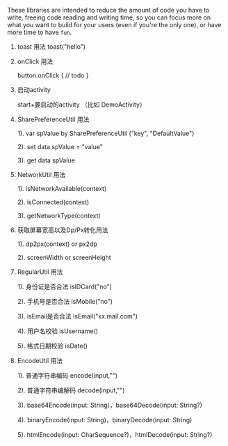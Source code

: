 These libraries are intended to reduce the amount of code you have to write, freeing code reading and writing
time, so you can focus more on what you want to build for your users (even if you're the only one), or
have more time to have `fun`.

1. toast 用法
     toast("hello")
     
2. onClick 用法
 
    button.onClick {
           // todo
        }
        

3. 启动activity

   start+要启动的activity （比如 DemoActivity）
    
   >

4. SharePreferenceUtil 用法

     1). var spValue by SharePreferenceUtil ("key", "DefaultValue")

     2). set data spValue = "value"

     3). get data spValue



5. NetworkUtil 用法

    1). isNetworkAvailable(context)

    2). isConnected(context)

    3). getNetworkType(context)


6.  获取屏幕宽高以及Dp/Px转化用法

    1). dp2px(context) or px2dp

    2). screenWidth or screenHeight



7. RegularUtil 用法

    1). 身份证是否合法 isIDCard("no")

    2). 手机号是否合法 isMobile("no")

    3). isEmail是否合法 isEmail("xx.mail.com")

    4). 用户名校验 isUsername()

    5). 格式日期校验 isDate()

8. EncodeUtil 用法

    1). 普通字符串编码 encode(input,"")

    2). 普通字符串编解码 decode(input,"")

    3). base64Encode(input: String)，base64Decode(input: String?)

    4). binaryEncode(input: String)，binaryDecode(input: String)

    5). htmlEncode(input: CharSequence?)，htmlDecode(input: String?)

